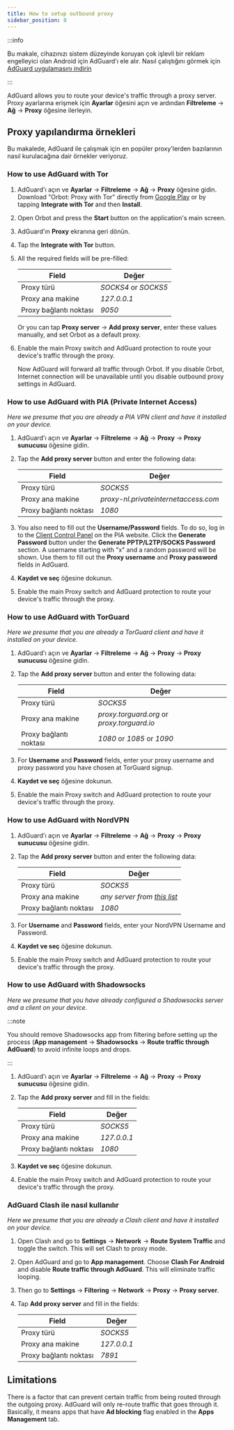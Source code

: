 ```yaml
---
title: How to setup outbound proxy
sidebar_position: 8
---
```


:::info

Bu makale, cihazınızı sistem düzeyinde koruyan çok işlevli bir reklam engelleyici olan Android için AdGuard'ı ele alır. Nasıl çalıştığını görmek için [AdGuard uygulamasını indirin](https://adguard.com/download.html?auto=true)

:::

AdGuard allows you to route your device's traffic through a proxy server. Proxy ayarlarına erişmek için **Ayarlar** öğesini açın ve ardından **Filtreleme** → **Ağ** → **Proxy** öğesine ilerleyin.

## Proxy yapılandırma örnekleri

Bu makalede, AdGuard ile çalışmak için en popüler proxy'lerden bazılarının nasıl kurulacağına dair örnekler veriyoruz.

### How to use AdGuard with Tor

1. AdGuard'ı açın ve **Ayarlar** → **Filtreleme** → **Ağ** → **Proxy** öğesine gidin. Download "Orbot: Proxy with Tor" directly from [Google Play](https://play.google.com/store/apps/details?id=org.torproject.android&noprocess) or by tapping **Integrate with Tor** and then **Install**.

1. Open Orbot and press the **Start** button on the application's main screen.

1. AdGuard'ın **Proxy** ekranına geri dönün.

1. Tap the **Integrate with Tor** button.

1. All the required fields will be pre-filled:

    | Field                  | Değer                |
    | ---------------------- | -------------------- |
    | Proxy türü             | *SOCKS4* or *SOCKS5* |
    | Proxy ana makine       | *127.0.0.1*          |
    | Proxy bağlantı noktası | *9050*               |

    Or you can tap **Proxy server** → **Add proxy server**, enter these values manually, and set Orbot as a default proxy.

1. Enable the main Proxy switch and AdGuard protection to route your device's traffic through the proxy.

    Now AdGuard will forward all traffic through Orbot. If you disable Orbot, Internet connection will be unavailable until you disable outbound proxy settings in AdGuard.

### How to use AdGuard with PIA (Private Internet Access)

*Here we presume that you are already a PIA VPN client and have it installed on your device.*

1. AdGuard'ı açın ve **Ayarlar** → **Filtreleme** → **Ağ** → **Proxy** → **Proxy sunucusu** öğesine gidin.

1. Tap the **Add proxy server** button and enter the following data:

    | Field                  | Değer                                |
    | ---------------------- | ------------------------------------ |
    | Proxy türü             | *SOCKS5*                             |
    | Proxy ana makine       | *proxy-nl.privateinternetaccess.com* |
    | Proxy bağlantı noktası | *1080*                               |

1. You also need to fill out the **Username/Password** fields. To do so, log in to the [Client Control Panel](https://www.privateinternetaccess.com/pages/client-sign-in) on the PIA website. Click the **Generate Password** button under the **Generate PPTP/L2TP/SOCKS Password** section. A username starting with "x" and a random password will be shown. Use them to fill out the **Proxy username** and **Proxy password** fields in AdGuard.

1. **Kaydet ve seç** öğesine dokunun.

1. Enable the main Proxy switch and AdGuard protection to route your device's traffic through the proxy.

### How to use AdGuard with TorGuard

*Here we presume that you are already a TorGuard client and have it installed on your device.*

1. AdGuard'ı açın ve **Ayarlar** → **Filtreleme** → **Ağ** → **Proxy** → **Proxy sunucusu** öğesine gidin.

1. Tap the **Add proxy server** button and enter the following data:

    | Field                  | Değer                                       |
    | ---------------------- | ------------------------------------------- |
    | Proxy türü             | *SOCKS5*                                    |
    | Proxy ana makine       | *proxy.torguard.org* or *proxy.torguard.io* |
    | Proxy bağlantı noktası | *1080* or *1085* or *1090*                  |

1. For **Username** and **Password** fields, enter your proxy username and proxy password you have chosen at TorGuard signup.

1. **Kaydet ve seç** öğesine dokunun.

1. Enable the main Proxy switch and AdGuard protection to route your device's traffic through the proxy.

### How to use AdGuard with NordVPN

1. AdGuard'ı açın ve **Ayarlar** → **Filtreleme** → **Ağ** → **Proxy** → **Proxy sunucusu** öğesine gidin.

1. Tap the **Add proxy server** button and enter the following data:

    | Field                  | Değer                                                                          |
    | ---------------------- | ------------------------------------------------------------------------------ |
    | Proxy türü             | *SOCKS5*                                                                       |
    | Proxy ana makine       | *any server from [this list](https://support.nordvpn.com/Connectivity/Proxy/)* |
    | Proxy bağlantı noktası | *1080*                                                                         |

1. For **Username** and **Password** fields, enter your NordVPN Username and Password.

1. **Kaydet ve seç** öğesine dokunun.

1. Enable the main Proxy switch and AdGuard protection to route your device's traffic through the proxy.

### How to use AdGuard with Shadowsocks

*Here we presume that you have already configured a Shadowsocks server and a client on your device.*

:::note

You should remove Shadowsocks app from filtering before setting up the process (**App management** → **Shadowsocks** → **Route traffic through AdGuard**) to avoid infinite loops and drops.

:::

1. AdGuard'ı açın ve **Ayarlar** → **Filtreleme** → **Ağ** → **Proxy** → **Proxy sunucusu** öğesine gidin.

1. Tap the **Add proxy server** and fill in the fields:

    | Field                  | Değer       |
    | ---------------------- | ----------- |
    | Proxy türü             | *SOCKS5*    |
    | Proxy ana makine       | *127.0.0.1* |
    | Proxy bağlantı noktası | *1080*      |

1. **Kaydet ve seç** öğesine dokunun.

1. Enable the main Proxy switch and AdGuard protection to route your device's traffic through the proxy.

### AdGuard Clash ile nasıl kullanılır

*Here we presume that you are already a Clash client and have it installed on your device.*

1. Open Clash and go to **Settings** → **Network** → **Route System Traffic** and toggle the switch. This will set Clash to proxy mode.

1. Open AdGuard and go to **App management**. Choose **Clash For Android** and disable **Route traffic through AdGuard**. This will eliminate traffic looping.

1. Then go to **Settings** → **Filtering** → **Network** → **Proxy** → **Proxy server**.

1. Tap **Add proxy server** and fill in the fields:

    | Field                  | Değer       |
    | ---------------------- | ----------- |
    | Proxy türü             | *SOCKS5*    |
    | Proxy ana makine       | *127.0.0.1* |
    | Proxy bağlantı noktası | *7891*      |

## Limitations

There is a factor that can prevent certain traffic from being routed through the outgoing proxy. AdGuard will only re-route traffic that goes through it. Basically, it means apps that have **Ad blocking** flag enabled in the **Apps Management** tab.
